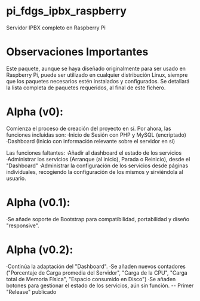 # pi_fdgs_ipbx_raspberry
Servidor IPBX completo en Raspberry Pi

# Observaciones Importantes
Este paquete, aunque se haya diseñado originalmente para ser usado en Raspberry Pi, puede ser utilizado
en cualquier distribución Linux, siempre que los paquetes necesarios estén instalados y configurados.
Se detallará la lista completa de paquetes requeridos, al final de este fichero.

# Alpha (v0):
Comienza el proceso de creación del proyecto en sí.
Por ahora, las funciones incluidas son:
·Inicio de Sesión con PHP y MySQL (encriptado)
·Dashboard (Inicio con información relevante sobre el servidor en sí)

Las funciones faltantes:
·Añadir al dashboard el estado de los servicios
·Administrar los servicios (Arranque (al inicio), Parada o Reinicio), desde el "Dashboard"
·Administrar la configuración de los servicios desde páginas individuales, recogiendo la configuración de los mismos y sirviéndola al usuario.
  
# Alpha (v0.1):
·Se añade soporte de Bootstrap para compatibilidad, portabilidad y diseño "responsive".

# Alpha (v0.2):
·Continúa la adaptación del "Dashboard".
·Se añaden nuevos contadores ("Porcentaje de Carga promedia del Servidor", "Carga de la CPU", "Carga total de Memoria Física", "Espacio consumido en Disco")
·Se añaden botones para gestionar el estado de los servicios, aún sin función.
-- Primer "Release" publicado
